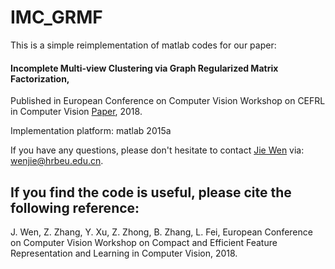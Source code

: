 # IMC_GRMF

This is a simple reimplementation of matlab codes for our paper:

#### Incomplete Multi-view Clustering via Graph Regularized Matrix Factorization, 

Published in European Conference on Computer Vision Workshop on CEFRL in Computer Vision [Paper](https://drive.google.com/file/d/14F-Rje2uvheir9uQqW_twl4F58TaF50n/view), 2018.

Implementation platform: matlab 2015a

If you have any questions, please don't hesitate to contact [Jie Wen](https://sites.google.com/view/jerry-wen-hit/home) via: wenjie@hrbeu.edu.cn.

## If you find the code is useful, please cite the following reference:

J. Wen, Z. Zhang, Y. Xu, Z. Zhong, B. Zhang, L. Fei, 
European Conference on Computer Vision Workshop on Compact and Efficient Feature Representation and Learning in Computer Vision, 2018.
